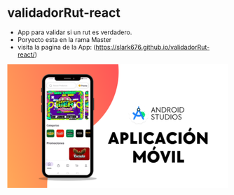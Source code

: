 # validadorRut-react
- App para validar si un rut es verdadero.
- Poryecto esta en la rama Master
- visita la pagina de la App: (https://slark676.github.io/validadorRut-react/)

<p align="center" >
     <img src="https://github.com/Juan-Matias/CarreteCervecero/blob/1715ae11ab8559408ee5ce923793d675f1470784/Background.png" >
</p>

